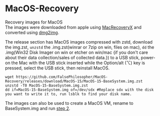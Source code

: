 # MacOS-Recovery
Recovery images for MacOS  
The images were downloaded from apple using [MacRecoveryX](https://github.com/AngeloAvv/MacRecoveryX) and converted using [dmg2img](https://github.com/Lekensteyn/dmg2img).

The release section has MacOS images compressed with zstd, download the img.zst, `unzstd` the .img.zst(winrar or 7zip on win, files on mac), `dd` the .img(Win32 Disk Imager on win or etcher on win/mac {if you don't care about their data collection/sales of collected data.}) to a USB stick, power-on the Mac with the USB stick inserted while the Option/alt (⌥) key is pressed, select the USB stick, then reinstall MacOS.
```
wget https://github.com/FalsePhilosopher/MacOS-Recovery/releases/download/MacOS-15/MacOS-15-BaseSystem.img.zst
unzstd -T0 MacOS-15-BaseSystem.img.zst
dd if=MacOS-15-BaseSystem.img of=/dev/sdx #Replace sdx with the disk you want to write it to, run lsblk to find your disk name.
```
The images can also be used to create a MacOS VM, rename to BaseSystem.img and run [step 2](https://github.com/foxlet/macOS-Simple-KVM#step-2).
